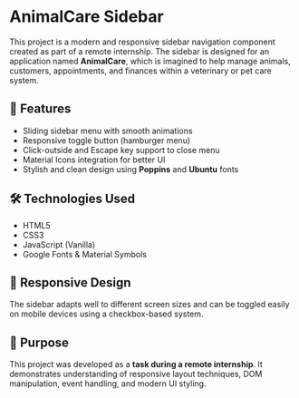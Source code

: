 # AnimalCare Sidebar

This project is a modern and responsive sidebar navigation component created as part of a remote internship. The sidebar is designed for an application named **AnimalCare**, which is imagined to help manage animals, customers, appointments, and finances within a veterinary or pet care system.

## 📌 Features

- Sliding sidebar menu with smooth animations
- Responsive toggle button (hamburger menu)
- Click-outside and Escape key support to close menu
- Material Icons integration for better UI
- Stylish and clean design using **Poppins** and **Ubuntu** fonts

## 🛠️ Technologies Used

- HTML5
- CSS3
- JavaScript (Vanilla)
- Google Fonts & Material Symbols

## 📱 Responsive Design

The sidebar adapts well to different screen sizes and can be toggled easily on mobile devices using a checkbox-based system.

## 🎯 Purpose

This project was developed as a **task during a remote internship**. It demonstrates understanding of responsive layout techniques, DOM manipulation, event handling, and modern UI styling.
